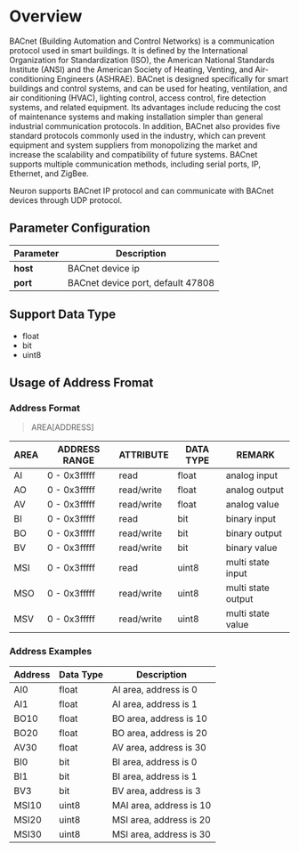# Overview

BACnet (Building Automation and Control Networks) is a communication protocol used in smart buildings. It is defined by the International Organization for Standardization (ISO), the American National Standards Institute (ANSI) and the American Society of Heating, Venting, and Air-conditioning Engineers (ASHRAE). BACnet is designed specifically for smart buildings and control systems, and can be used for heating, ventilation, and air conditioning (HVAC), lighting control, access control, fire detection systems, and related equipment. Its advantages include reducing the cost of maintenance systems and making installation simpler than general industrial communication protocols. In addition, BACnet also provides five standard protocols commonly used in the industry, which can prevent equipment and system suppliers from monopolizing the market and increase the scalability and compatibility of future systems. BACnet supports multiple communication methods, including serial ports, IP, Ethernet, and ZigBee.

Neuron supports BACnet IP protocol and can communicate with BACnet devices through UDP protocol.

## Parameter Configuration

| Parameter      | Description                     |
|--------- | ------------------------------------- |
| **host** | BACnet device ip                   |
| **port** | BACnet device port, default 47808  |

## Support Data Type

* float
* bit
* uint8

## Usage of Address Fromat

### Address Format

> AREA[ADDRESS]</span>

| AREA | ADDRESS RANGE | ATTRIBUTE  | DATA TYPE  | REMARK             |
| ---- | ------------- | ---------- | ------------- | ------------------ |
| AI   | 0 - 0x3fffff  | read       | float     | analog input       |
| AO   | 0 - 0x3fffff  | read/write | float     | analog output      |
| AV   | 0 - 0x3fffff  | read/write | float     | analog value       |
| BI   | 0 - 0x3fffff  | read       | bit       | binary input       |
| BO   | 0 - 0x3fffff  | read/write | bit       | binary output      |
| BV   | 0 - 0x3fffff  | read/write | bit       | binary value       |
| MSI  | 0 - 0x3fffff  | read       | uint8       | multi state input  |
| MSO  | 0 - 0x3fffff  | read/write | uint8       | multi state output |
| MSV  | 0 - 0x3fffff  | read/write | uint8       | multi state value  |

### Address Examples

| Address     | Data Type  | Description          |
| ------- | ------- | --------------- |
| AI0    | float   | AI area, address is 0  |
| AI1    | float   | AI area, address is 1  |
| BO10   | float   | BO area, address is 10 |
| BO20   | float   | BO area, address is 20 |
| AV30   | float   | AV area, address is 30 |
| BI0    | bit     | BI area, address is 0  |
| BI1    | bit     | BI area, address is 1  |
| BV3    | bit     | BV area, address is 3  |
| MSI10  | uint8     | MAI area, address is 10 |
| MSI20  | uint8     | MSI area, address is 20 |
| MSI30  | uint8     | MSI area, address is 30 |
